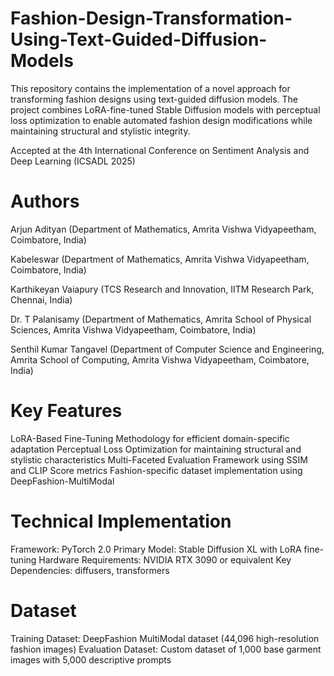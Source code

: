 # Fashion-Design-Transformation-Using-Text-Guided-Diffusion-Models
This repository contains the implementation of a novel approach for transforming fashion designs using text-guided diffusion models. The project combines LoRA-fine-tuned Stable Diffusion models with perceptual loss optimization to enable automated fashion design modifications while maintaining structural and stylistic integrity.

Accepted at the 4th International Conference on Sentiment Analysis and Deep Learning (ICSADL 2025)

# Authors
Arjun Adityan (Department of Mathematics, Amrita Vishwa Vidyapeetham, Coimbatore, India)

Kabeleswar (Department of Mathematics, Amrita Vishwa Vidyapeetham, Coimbatore, India)

Karthikeyan Vaiapury (TCS Research and Innovation, IITM Research Park, Chennai, India)

Dr. T Palanisamy (Department of Mathematics, Amrita School of Physical Sciences, Amrita Vishwa Vidyapeetham, Coimbatore, India)

Senthil Kumar Tangavel (Department of Computer Science and Engineering, Amrita School of Computing, Amrita Vishwa Vidyapeetham, Coimbatore, India)

# Key Features
LoRA-Based Fine-Tuning Methodology for efficient domain-specific adaptation
Perceptual Loss Optimization for maintaining structural and stylistic characteristics
Multi-Faceted Evaluation Framework using SSIM and CLIP Score metrics
Fashion-specific dataset implementation using DeepFashion-MultiModal

# Technical Implementation
Framework: PyTorch 2.0
Primary Model: Stable Diffusion XL with LoRA fine-tuning
Hardware Requirements: NVIDIA RTX 3090 or equivalent
Key Dependencies: diffusers, transformers

# Dataset
Training Dataset: DeepFashion MultiModal dataset (44,096 high-resolution fashion images)
Evaluation Dataset: Custom dataset of 1,000 base garment images with 5,000 descriptive prompts
